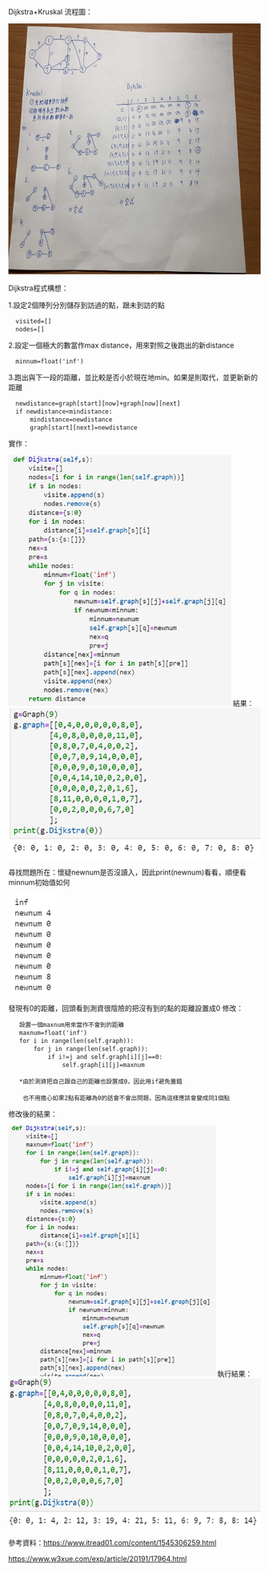 Dijkstra+Kruskal 流程圖：

<img src="https://github.com/tank11110/young/blob/master/%E5%9C%96%E7%89%87/S__67321859.jpg" height='500' weight='350'>

Dijkstra程式構想：

  1.設定2個陣列分別儲存到訪過的點，跟未到訪的點
  
      visited=[]
      nodes=[]

  2.設定一個極大的數當作max distance，用來對照之後跑出的新distance
  
      minnum=float('inf')
      
  3.跑出與下一段的距離，並比較是否小於現在地min。如果是則取代，並更新新的距離
  
      newdistance=graph[start][now]+graph[now][next]
      if newdistance<mindistance:
          mindistance=newdistance
          graph[start][next]=newdistance
          
實作：

<img src="https://github.com/tank11110/young/blob/master/%E5%9C%96%E7%89%87/1578059568248.jpg" height='500' weight='350'>
結果：

<img src="https://github.com/tank11110/young/blob/master/%E5%9C%96%E7%89%87/1578059590523.jpg" height='300' weight='200'>

尋找問題所在：懷疑newnum是否沒讀入，因此print(newnum)看看，順便看minnum初始值如何

<img src="https://github.com/tank11110/young/blob/master/%E5%9C%96%E7%89%87/1578059673656.jpg" height='200' weight='150'>

發現有0的距離，回頭看到測資很陰險的把沒有到的點的距離設置成0
修改：
       
       設置一個maxnum用來當作不會到的距離
       maxnum=float('inf')
       for i in range(len(self.graph)):
           for j in range(len(self.graph)):
               if i!=j and self.graph[i][j]==0:
                   self.graph[i][j]=maxnum
       
       *由於測資把自己跟自己的距離也設置成0，因此用if避免蓋錯
        
        也不用擔心如果2點有距離為0的話會不會出問題，因為這樣應該會變成同1個點
        
 修改後的結果：
 
 <img src="https://github.com/tank11110/young/blob/master/%E5%9C%96%E7%89%87/1578060613079.jpg" height='500' weight='350'>
 執行結果：
 
 <img src="https://github.com/tank11110/young/blob/master/%E5%9C%96%E7%89%87/1578060674414.jpg" height='300' weight='250'>


參考資料：https://www.itread01.com/content/1545306259.html
        
   https://www.w3xue.com/exp/article/20191/17964.html
